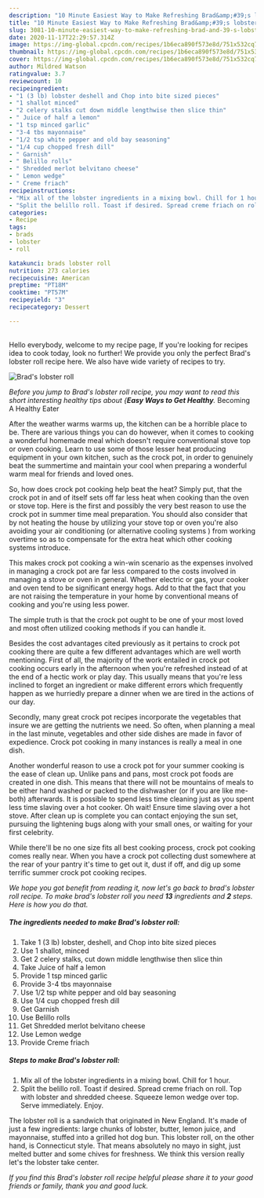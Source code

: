 ```yaml
---
description: "10 Minute Easiest Way to Make Refreshing Brad&amp;#39;s lobster roll"
title: "10 Minute Easiest Way to Make Refreshing Brad&amp;#39;s lobster roll"
slug: 3081-10-minute-easiest-way-to-make-refreshing-brad-and-39-s-lobster-roll
date: 2020-11-17T22:29:57.314Z
image: https://img-global.cpcdn.com/recipes/1b6eca890f573e8d/751x532cq70/brads-lobster-roll-recipe-main-photo.jpg
thumbnail: https://img-global.cpcdn.com/recipes/1b6eca890f573e8d/751x532cq70/brads-lobster-roll-recipe-main-photo.jpg
cover: https://img-global.cpcdn.com/recipes/1b6eca890f573e8d/751x532cq70/brads-lobster-roll-recipe-main-photo.jpg
author: Mildred Watson
ratingvalue: 3.7
reviewcount: 10
recipeingredient:
- "1 (3 lb) lobster deshell and Chop into bite sized pieces"
- "1 shallot minced"
- "2 celery stalks cut down middle lengthwise then slice thin"
- " Juice of half a lemon"
- "1 tsp minced garlic"
- "3-4 tbs mayonnaise"
- "1/2 tsp white pepper and old bay seasoning"
- "1/4 cup chopped fresh dill"
- " Garnish"
- " Belillo rolls"
- " Shredded merlot belvitano cheese"
- " Lemon wedge"
- " Creme friach"
recipeinstructions:
- "Mix all of the lobster ingredients in a mixing bowl. Chill for 1 hour."
- "Split the belillo roll. Toast if desired. Spread creme friach on roll. Top with lobster and shredded cheese. Squeeze lemon wedge over top. Serve immediately. Enjoy."
categories:
- Recipe
tags:
- brads
- lobster
- roll

katakunci: brads lobster roll 
nutrition: 273 calories
recipecuisine: American
preptime: "PT18M"
cooktime: "PT57M"
recipeyield: "3"
recipecategory: Dessert

---
```

<br>
Hello everybody, welcome to my recipe page, If you're looking for recipes idea to cook today, look no further! We provide you only the perfect Brad&#39;s lobster roll recipe here. We also have wide variety of recipes to try.
<br>


![Brad&#39;s lobster roll](https://img-global.cpcdn.com/recipes/1b6eca890f573e8d/751x532cq70/brads-lobster-roll-recipe-main-photo.jpg)

<i>Before you jump to Brad&#39;s lobster roll recipe, you may want to read this short interesting healthy tips about {<strong>Easy Ways to Get Healthy</strong>.</i>
Becoming A Healthy Eater


After the weather warms warms up, the kitchen can be a horrible place to be. There are various things you can do however, when it comes to cooking a wonderful homemade meal which doesn't require conventional stove top or oven cooking. Learn to use some of those lesser heat producing equipment in your own kitchen, such as the crock pot, in order to genuinely beat the summertime and maintain your cool when preparing a wonderful warm meal for friends and loved ones.

So, how does crock pot cooking help beat the heat? Simply put, that the crock pot in and of itself sets off far less heat when cooking than the oven or stove top. Here is the first and possibly the very best reason to use the crock pot in summer time meal preparation. You should also consider that by not heating the house by utilizing your stove top or oven you're also avoiding your air conditioning (or alternative cooling systems ) from working overtime so as to compensate for the extra heat which other cooking systems introduce.

This makes crock pot cooking a win-win scenario as the expenses involved in managing a crock pot are far less compared to the costs involved in managing a stove or oven in general. Whether electric or gas, your cooker and oven tend to be significant energy hogs. Add to that the fact that you are not raising the temperature in your home by conventional means of cooking and you're using less power.

 The simple truth is that the crock pot ought to be one of your most loved and most often utilized cooking methods if you can handle it.  



Besides the cost advantages cited previously as it pertains to crock pot cooking there are quite a few different advantages which are well worth mentioning. First of all, the majority of the work entailed in crock pot cooking occurs early in the afternoon when you're refreshed instead of at the end of a hectic work or play day. This usually means that you're less inclined to forget an ingredient or make different errors which frequently happen as we hurriedly prepare a dinner when we are tired in the actions of our day.

Secondly, many great crock pot recipes incorporate the vegetables that insure we are getting the nutrients we need. So often, when planning a meal in the last minute, vegetables and other side dishes are made in favor of expedience. Crock pot cooking in many instances is really a meal in one dish.

Another wonderful reason to use a crock pot for your summer cooking is the ease of clean up.  Unlike pans and pans, most crock pot foods are created in one dish. This means that there will not be mountains of meals to be either hand washed or packed to the dishwasher (or if you are like me-both) afterwards. It is possible to spend less time cleaning just as you spent less time slaving over a hot cooker. Oh wait! Ensure time slaving over a hot stove. After clean up is complete you can contact enjoying the sun set, pursuing the lightening bugs along with your small ones, or waiting for your first celebrity.

While there'll be no one size fits all best cooking process, crock pot cooking comes really near. When you have a crock pot collecting dust somewhere at the rear of your pantry it's time to get out it, dust if off, and dig up some terrific summer crock pot cooking recipes.


<i>We hope you got benefit from reading it, now let's go back to brad&#39;s lobster roll recipe. To make brad&#39;s lobster roll you need <strong>13</strong> ingredients and <strong>2</strong> steps. Here is how you do that.
</i>

##### The ingredients needed to make Brad&#39;s lobster roll:

1. Take 1 (3 lb) lobster, deshell, and Chop into bite sized pieces
1. Use 1 shallot, minced
1. Get 2 celery stalks, cut down middle lengthwise then slice thin
1. Take  Juice of half a lemon
1. Provide 1 tsp minced garlic
1. Provide 3-4 tbs mayonnaise
1. Use 1/2 tsp white pepper and old bay seasoning
1. Use 1/4 cup chopped fresh dill
1. Get  Garnish
1. Use  Belillo rolls
1. Get  Shredded merlot belvitano cheese
1. Use  Lemon wedge
1. Provide  Creme friach


##### Steps to make Brad&#39;s lobster roll:

1. Mix all of the lobster ingredients in a mixing bowl. Chill for 1 hour.
1. Split the belillo roll. Toast if desired. Spread creme friach on roll. Top with lobster and shredded cheese. Squeeze lemon wedge over top. Serve immediately. Enjoy.


The lobster roll is a sandwich that originated in New England. It&#39;s made of just a few ingredients: large chunks of lobster, butter, lemon juice, and mayonnaise, stuffed into a grilled hot dog bun. This lobster roll, on the other hand, is Connecticut style. That means absolutely no mayo in sight, just melted butter and some chives for freshness. We think this version really let&#39;s the lobster take center. 

<i>If you find this Brad&#39;s lobster roll recipe helpful please share it to your good friends or family, thank you and good luck.</i>
